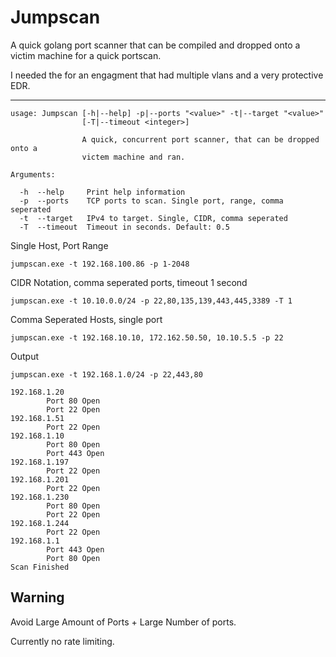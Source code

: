 # Jumpscan

A quick golang port scanner that can be compiled and dropped onto a victim machine for a quick portscan. 



I needed the for an engagment that had multiple vlans and a very protective EDR. 

---
```
usage: Jumpscan [-h|--help] -p|--ports "<value>" -t|--target "<value>"
                [-T|--timeout <integer>]

                A quick, concurrent port scanner, that can be dropped onto a
                victem machine and ran.

Arguments:

  -h  --help     Print help information
  -p  --ports    TCP ports to scan. Single port, range, comma seperated
  -t  --target   IPv4 to target. Single, CIDR, comma seperated
  -T  --timeout  Timeout in seconds. Default: 0.5
```

Single Host, Port Range 
```
jumpscan.exe -t 192.168.100.86 -p 1-2048
```

CIDR Notation, comma seperated ports, timeout 1 second
```
jumpscan.exe -t 10.10.0.0/24 -p 22,80,135,139,443,445,3389 -T 1 
```

Comma Seperated Hosts, single port
```
jumpscan.exe -t 192.168.10.10, 172.162.50.50, 10.10.5.5 -p 22 
```


Output
```
jumpscan.exe -t 192.168.1.0/24 -p 22,443,80 

192.168.1.20
        Port 80 Open
        Port 22 Open
192.168.1.51
        Port 22 Open
192.168.1.10
        Port 80 Open
        Port 443 Open
192.168.1.197
        Port 22 Open
192.168.1.201
        Port 22 Open
192.168.1.230
        Port 80 Open
        Port 22 Open
192.168.1.244
        Port 22 Open
192.168.1.1
        Port 443 Open
        Port 80 Open
Scan Finished

```


## Warning
Avoid Large Amount of Ports + Large Number of ports.

Currently no rate limiting.
